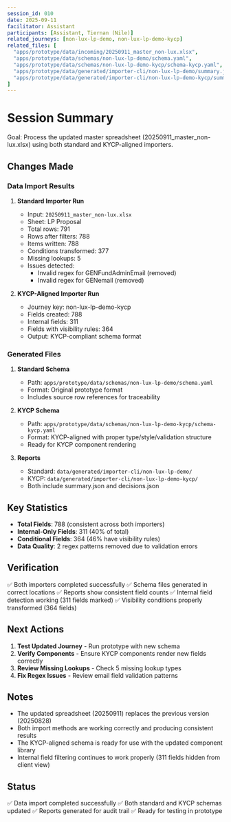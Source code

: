 ```yaml
---
session_id: 010
date: 2025-09-11
facilitator: Assistant
participants: [Assistant, Tiernan (Nile)]
related_journeys: [non-lux-lp-demo, non-lux-lp-demo-kycp]
related_files: [
  "apps/prototype/data/incoming/20250911_master_non-lux.xlsx",
  "apps/prototype/data/schemas/non-lux-lp-demo/schema.yaml",
  "apps/prototype/data/schemas/non-lux-lp-demo-kycp/schema-kycp.yaml",
  "apps/prototype/data/generated/importer-cli/non-lux-lp-demo/summary.json",
  "apps/prototype/data/generated/importer-cli/non-lux-lp-demo-kycp/summary-kycp.json"
]
---
```


# Session Summary

Goal: Process the updated master spreadsheet (20250911_master_non-lux.xlsx) using both standard and KYCP-aligned importers.

## Changes Made

### Data Import Results

1. **Standard Importer Run**
   - Input: `20250911_master_non-lux.xlsx`
   - Sheet: LP Proposal
   - Total rows: 791
   - Rows after filters: 788
   - Items written: 788
   - Conditions transformed: 377
   - Missing lookups: 5
   - Issues detected:
     - Invalid regex for GENFundAdminEmail (removed)
     - Invalid regex for GENemail (removed)

2. **KYCP-Aligned Importer Run**
   - Journey key: non-lux-lp-demo-kycp
   - Fields created: 788
   - Internal fields: 311
   - Fields with visibility rules: 364
   - Output: KYCP-compliant schema format

### Generated Files

1. **Standard Schema**
   - Path: `apps/prototype/data/schemas/non-lux-lp-demo/schema.yaml`
   - Format: Original prototype format
   - Includes source row references for traceability

2. **KYCP Schema**
   - Path: `apps/prototype/data/schemas/non-lux-lp-demo-kycp/schema-kycp.yaml`
   - Format: KYCP-aligned with proper type/style/validation structure
   - Ready for KYCP component rendering

3. **Reports**
   - Standard: `data/generated/importer-cli/non-lux-lp-demo/`
   - KYCP: `data/generated/importer-cli/non-lux-lp-demo-kycp/`
   - Both include summary.json and decisions.json

## Key Statistics

- **Total Fields**: 788 (consistent across both importers)
- **Internal-Only Fields**: 311 (40% of total)
- **Conditional Fields**: 364 (46% have visibility rules)
- **Data Quality**: 2 regex patterns removed due to validation errors

## Verification

✅ Both importers completed successfully
✅ Schema files generated in correct locations
✅ Reports show consistent field counts
✅ Internal field detection working (311 fields marked)
✅ Visibility conditions properly transformed (364 fields)

## Next Actions

1. **Test Updated Journey** - Run prototype with new schema
2. **Verify Components** - Ensure KYCP components render new fields correctly
3. **Review Missing Lookups** - Check 5 missing lookup types
4. **Fix Regex Issues** - Review email field validation patterns

## Notes

- The updated spreadsheet (20250911) replaces the previous version (20250828)
- Both import methods are working correctly and producing consistent results
- The KYCP-aligned schema is ready for use with the updated component library
- Internal field filtering continues to work properly (311 fields hidden from client view)

## Status

✅ Data import completed successfully
✅ Both standard and KYCP schemas updated
✅ Reports generated for audit trail
✅ Ready for testing in prototype